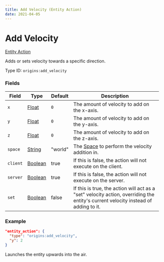 ```yaml
---
title: Add Velocity (Entity Action)
date: 2021-04-05
---
```


# Add Velocity

[Entity Action](../entity_actions.md)

Adds or sets velocity towards a specific direction.

Type ID: `origins:add_velocity`

### Fields

Field  | Type | Default | Description
-------|------|---------|-------------
`x` | [Float](../data_types/float.md) | `0` | The amount of velocity to add on the x-axis.
`y` | [Float](../data_types/float.md) | `0` | The amount of velocity to add on the y-axis.
`z` | [Float](../data_types/float.md) | `0` | The amount of velocity to add on the z-axis.
`space` | [String](../data_types/string.md) | "world" | The [Space](../misc/space.md) to perform the velocity addition in.
`client` | [Boolean](../data_types/boolean.md) | true | If this is false, the action will not execute on the client.
`server` | [Boolean](../data_types/boolean.md) | true | If this is false, the action will not execute on the server.
`set` | [Boolean](../data_types/boolean.md) | false | If this is true, the action will act as a "set" velocity action, overriding the entity's current velocity instead of adding to it.

### Example
```json
"entity_action": {
  "type": "origins:add_velocity",
  "y": 2
}
```
Launches the entity upwards into the air.
